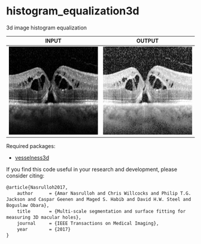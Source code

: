 # histogram_equalization3d
3d image histogram equalization<br/>

| INPUT | OUTPUT |
| ------------- | ------------- |
| <img src="https://github.com/BoguslawObara/histogram_equalization3d/blob/master/im/macular_hole.png" width="250">  | <img src="https://github.com/BoguslawObara/histogram_equalization3d/blob/master/im/macular_hole_he.png" width="250"> |

Required packages:
- [vesselness3d](../../../vesselness3d)

If you find this code useful in your research and development, please consider citing:

    @article{Nasrulloh2017,
        author      = {Amar Nasrulloh and Chris Willcocks and Philip T.G. Jackson and Caspar Geenen and Maged S. Habib and David H.W. Steel and Boguslaw Obara},
        title       = {Multi-scale segmentation and surface fitting for measuring 3D macular holes},
        journal     = {IEEE Transactions on Medical Imaging},
        year        = {2017}
    }
